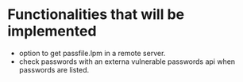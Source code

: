 # Functionalities that will be implemented
* option to get passfile.lpm in a remote server.
* check passwords with an externa vulnerable passwords api when passwords are listed.